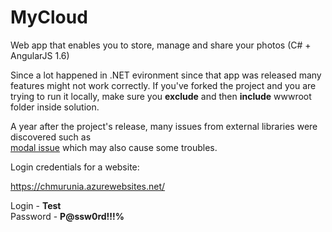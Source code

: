 # MyCloud
Web app that enables you to store, manage and share your photos (C# + AngularJS 1.6)

Since a lot happened in .NET evironment since that app was released many features might not work correctly. 
If you've forked the project and you are trying to run it locally, make sure you **exclude** and then **include** wwwroot folder inside solution.

A year after the project's release, many issues from external libraries were discovered such as <br />
[modal issue](https://github.com/angular-ui/bootstrap/issues/6501) which may also cause some troubles.

Login credentials for a website:

https://chmurunia.azurewebsites.net/

Login - **Test**<br />
Password - **P@ssw0rd!!!%**
